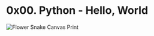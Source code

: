 # 0x00. Python - Hello, World

![Flower Snake Canvas Print](https://user-images.githubusercontent.com/96126445/165072990-3325216a-0d79-49d0-8b45-ebb4f34578ab.gif)
